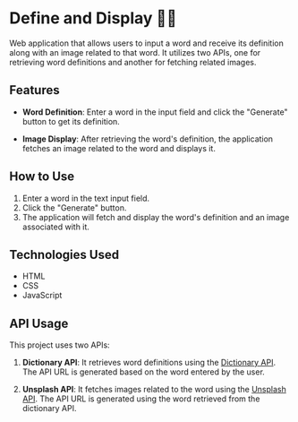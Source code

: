 # Define and Display 📝📸

Web application that allows users to input a word and receive its definition along with an image related to that word. It utilizes two APIs, one for retrieving word definitions and another for fetching related images.

## Features

- **Word Definition**: Enter a word in the input field and click the "Generate" button to get its definition.

- **Image Display**: After retrieving the word's definition, the application fetches an image related to the word and displays it.

## How to Use

1. Enter a word in the text input field.
2. Click the "Generate" button.
3. The application will fetch and display the word's definition and an image associated with it.

## Technologies Used

- HTML
- CSS
- JavaScript

## API Usage

This project uses two APIs:

1. **Dictionary API**: It retrieves word definitions using the [Dictionary API](https://dictionaryapi.dev/). The API URL is generated based on the word entered by the user.

2. **Unsplash API**: It fetches images related to the word using the [Unsplash API](https://unsplash.com/developers). The API URL is generated using the word retrieved from the dictionary API.
